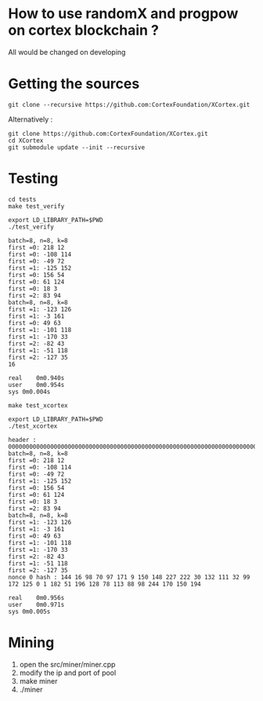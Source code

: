 # How to use randomX and progpow on cortex blockchain ?

All would be changed on developing
# Getting the sources
```
git clone --recursive https://github.com:CortexFoundation/XCortex.git
```
Alternatively :
```
git clone https://github.com:CortexFoundation/XCortex.git
cd XCortex
git submodule update --init --recursive
```

# Testing
```
cd tests
make test_verify 

export LD_LIBRARY_PATH=$PWD
./test_verify

batch=8, n=8, k=8
first =0: 218 12
first =0: -108 114
first =0: -49 72
first =1: -125 152
first =0: 156 54
first =0: 61 124
first =0: 18 3
first =2: 83 94
batch=8, n=8, k=8
first =1: -123 126
first =1: -3 161
first =0: 49 63
first =1: -101 118
first =1: -170 33
first =2: -82 43
first =1: -51 118
first =2: -127 35
16

real	0m0.940s
user	0m0.954s
sys	0m0.004s

make test_xcortex 

export LD_LIBRARY_PATH=$PWD
./test_xcortex

header : 00000000000000000000000000000000000000000000000000000000000000000000000000000000
batch=8, n=8, k=8
first =0: 218 12
first =0: -108 114
first =0: -49 72
first =1: -125 152
first =0: 156 54
first =0: 61 124
first =0: 18 3
first =2: 83 94
batch=8, n=8, k=8
first =1: -123 126
first =1: -3 161
first =0: 49 63
first =1: -101 118
first =1: -170 33
first =2: -82 43
first =1: -51 118
first =2: -127 35
nonce 0 hash : 144 16 98 70 97 171 9 150 148 227 222 30 132 111 32 99 172 125 0 1 182 51 196 128 78 113 88 98 244 170 150 194 

real	0m0.956s
user	0m0.971s
sys	0m0.005s
```

# Mining
1. open the src/miner/miner.cpp
2. modify the ip and port of pool
3. make miner
4. ./miner
